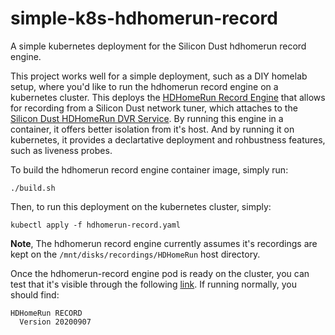# simple-k8s-hdhomerun-record
A simple kubernetes deployment for the Silicon Dust hdhomerun record engine.

This project works well for a simple deployment, such as a DIY homelab setup, where you'd like to run the hdhomerun record engine on a kubernetes cluster. This deploys the [HDHomeRun Record Engine](https://info.hdhomerun.com/info/dvr:linux) that allows for recording from a Silicon Dust network tuner, which attaches to the [Silicon Dust HDHomeRun DVR Service](https://www.silicondust.com/dvr-service/).  By running this engine in a container, it offers better isolation from it's host. And by running it on kubernetes, it provides a declartative deployment and rohbustness features, such as liveness probes.

To build the hdhomerun record engine container image, simply run:
```
./build.sh
```

Then, to run this deployment on the kubernetes cluster, simply:
```
kubectl apply -f hdhomerun-record.yaml
```
**Note**, The hdhomerun record engine currently assumes it's recordings are kept on the ```/mnt/disks/recordings/HDHomeRun``` host directory.

Once the hdhomerun-record engine pod is ready on the cluster, you can test that it's visible through the following [link](http://my.hdhomerun.com).  If running normally, you should find:
```
HDHomeRun RECORD
  Version 20200907
```
